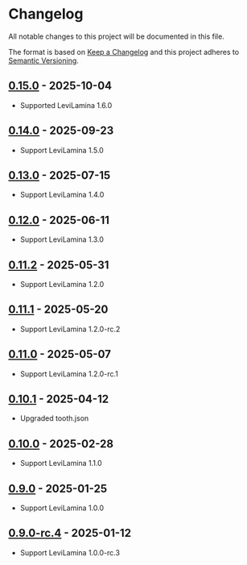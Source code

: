 # Changelog

All notable changes to this project will be documented in this file.

The format is based on [Keep a Changelog](https://keepachangelog.com/)
and this project adheres to [Semantic Versioning](https://semver.org/).

## [0.15.0] - 2025-10-04

- Supported LeviLamina 1.6.0

## [0.14.0] - 2025-09-23

- Support LeviLamina 1.5.0

## [0.13.0] - 2025-07-15

- Support LeviLamina 1.4.0

## [0.12.0] - 2025-06-11

- Support LeviLamina 1.3.0

## [0.11.2] - 2025-05-31

- Support LeviLamina 1.2.0

## [0.11.1] - 2025-05-20

- Support LeviLamina 1.2.0-rc.2

## [0.11.0] - 2025-05-07

- Support LeviLamina 1.2.0-rc.1

## [0.10.1] - 2025-04-12

- Upgraded tooth.json

## [0.10.0] - 2025-02-28

- Support LeviLamina 1.1.0

## [0.9.0] - 2025-01-25

- Support LeviLamina 1.0.0

## [0.9.0-rc.4] - 2025-01-12

- Support LeviLamina 1.0.0-rc.3

[0.15.0]: https://github.com/LiteLDev/LegacyMoney/compare/v0.14.0...v0.15.0
[0.14.0]: https://github.com/LiteLDev/LegacyMoney/compare/v0.13.0...v0.14.0
[0.13.0]: https://github.com/LiteLDev/LegacyMoney/compare/v0.12.0...v0.13.0
[0.12.0]: https://github.com/LiteLDev/LegacyMoney/compare/v0.11.2...v0.12.0
[0.11.2]: https://github.com/LiteLDev/LegacyMoney/compare/v0.11.1...v0.11.2
[0.11.1]: https://github.com/LiteLDev/LegacyMoney/compare/v0.11.0...v0.11.1
[0.11.0]: https://github.com/LiteLDev/LegacyMoney/compare/v0.10.1...v0.11.0
[0.10.1]: https://github.com/LiteLDev/LegacyMoney/compare/v0.10.0...v0.10.1
[0.10.0]: https://github.com/LiteLDev/LegacyMoney/compare/v0.9.0...v0.10.0
[0.9.0]: https://github.com/LiteLDev/LegacyMoney/compare/v0.9.0-rc.4...v0.9.0
[0.9.0-rc.4]: https://github.com/LiteLDev/LegacyMoney/releases/tag/v0.9.0-rc.4
